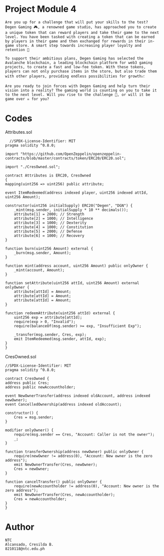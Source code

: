 # Project Module 4
    Are you up for a challenge that will put your skills to the test? Degen Gaming 🎮, a renowned game studio, has approached you to create a unique token that can reward players and take their game to the next level. You have been tasked with creating a token that can be earned by players in their game and then exchanged for rewards in their in-game store. A smart step towards increasing player loyalty and retention 🧠

    To support their ambitious plans, Degen Gaming has selected the Avalanche blockchain, a leading blockchain platform for web3 gaming projects, to create a fast and low-fee token. With these tokens, players can not only purchase items in the store, but also trade them with other players, providing endless possibilities for growth📈

    Are you ready to join forces with Degen Gaming and help turn their vision into a reality? The gaming world is counting on you to take it to the next level. Will you rise to the challenge 💪, or will it be game over ☠️ for you?

# Codes

  Attributes.sol
  
      //SPDX-License-Identifier: MIT
    pragma solidity ^0.8.0;

    import "https://github.com/OpenZeppelin/openzeppelin-contracts/blob/master/contracts/token/ERC20/ERC20.sol";

    import "./CresOwned.sol";

    contract Attributes is ERC20, CresOwned
    {
    mapping(uint256 => uint256) public attribute;

    event ItemRedeemed(address indexed player, uint256 indexed attId, uint256 Amount);

    constructor(uint256 initialSupply) ERC20("Degen", "DGN") {
        _mint(msg.sender, initialSupply * 10 ** decimals());
        attribute[1] = 2000; // Strength
        attribute[2] = 1000; // Intelligence
        attribute[3] = 1000; // Dexterity
        attribute[4] = 1000; // Constitution
        attribute[5] = 2000; // Defense
        attribute[6] = 1000; // Recovery
    }

    function burn(uint256 Amount) external {
        _burn(msg.sender, Amount);
    }

    function mint(address account, uint256 Amount) public onlyOwner {
        _mint(account, Amount);
    }

    function setAttribute(uint256 attId, uint256 Amount) external onlyOwner {
        attribute[attId] = Amount;
        attribute[attId] = Amount;
        attribute[attId] = Amount;
    }

    function redeemAttribute(uint256 attId) external {
        uint256 exp = attribute[attId];
        require(exp > 0, "Invalid");
        require(balanceOf(msg.sender) >= exp, "Insufficient Exp");

        _transfer(msg.sender, Cres, exp);
        emit ItemRedeemed(msg.sender, attId, exp);
    }
    }

  CresOwned.sol

    //SPDX-License-Identifier: MIT
    pragma solidity ^0.8.0;

    contract CresOwned {
    address public Cres;
    address public newAccountholder;

    event NewOwnerTransfer(address indexed oldAccount, address indexed newOwner);
    event CancelledOwnership(address indexed oldAccount);

    constructor() {
        Cres = msg.sender;
    }

    modifier onlyOwner() {
        require(msg.sender == Cres, "Account: Caller is not the owner");
        _;
    }

    function transferOwnership(address newOwner) public onlyOwner {
        require(newOwner != address(0), "Account: New owner is the zero address");
        emit NewOwnerTransfer(Cres, newOwner);
        Cres = newOwner;
    }

    function cancelTransfer() public onlyOwner {
        require(newAccountholder != address(0), "Account: New owner is the zero address");
        emit NewOwnerTransfer(Cres, newAccountholder);
        Cres = newAccountholder;
    }
    }

# Author

    NTC
    Alcansado, Cresilda B.
    8210118@ntc.edu.ph
    

